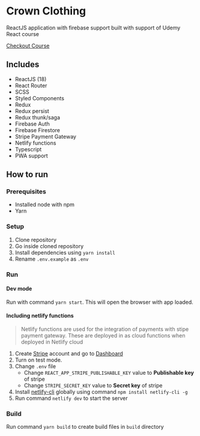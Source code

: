 # Crown Clothing

ReactJS application with firebase support built with support of Udemy React course

[Checkout Course](https://www.udemy.com/share/101WH43@oqUIpL9ZSeLEswTukTNYKFeztG5oSByL520Yo7Uh3hdELVrECJMPD4vZFPL3hnMhVQ==/)

## Includes
- ReactJS (18)
- React Router
- SCSS
- Styled Components
- Redux
- Redux persist
- Redux thunk/saga
- Firebase Auth
- Firebase Firestore
- Stripe Payment Gateway
- Netlify functions
- Typescript
- PWA support

## How to run

### Prerequisites
- Installed node with npm
- Yarn

### Setup
1. Clone repository
2. Go inside cloned repository
3. Install dependencies using `yarn install`
4. Rename `.env.example` as `.env`

### Run
#### Dev mode

Run with command `yarn start`. This will open the browser with app loaded.

#### Including netlify functions
> Netlify functions are used for the integration of payments with stipe payment gateway. These are deployed in as cloud functions when deployed in Netlify cloud

1. Create [Stripe](https://stripe.com/) account and go to [Dashboard](https://dashboard.stripe.com/)
2. Turn on test mode.
3. Change `.env` file
   - Change `REACT_APP_STRIPE_PUBLISHABLE_KEY` value to **Publishable key** of stripe
   - Change `STRIPE_SECRET_KEY` value to **Secret key** of stripe
4. Install [netlify-cli](https://docs.netlify.com/cli/get-started) globally using command `npm install netlify-cli -g`
5. Run command `netlify dev` to start the server

### Build

Run command `yarn build` to create build files in `build` directory
